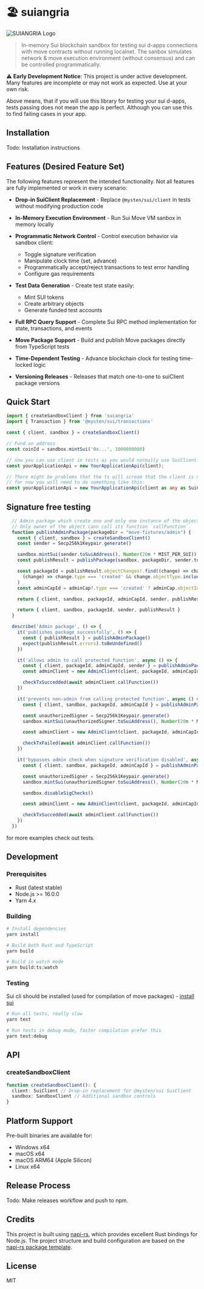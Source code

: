 # 🏖️ suiangria

![SUIANGRIA Logo](assets/logo.png)

> In-memory Sui blockchain sandbox for testing sui d-apps connections with move contracts without running localnet.
> The sanbox simulates network & move execution environment (without consensus) and can be controlled programmatically.

⚠️ **Early Development Notice**: This project is under active development. Many features are incomplete or may not work as expected. Use at your own risk.

Above means, that if you will use this library for testing your sui d-apps, tests passing does not mean the app is perfect. Although you can use this to find failing cases in your app.

## Installation

Todo: Installation instructions

## Features (Desired Feature Set)

The following features represent the intended functionality. Not all features are fully implemented or work in every scenario:

- **Drop-in SuiClient Replacement** - Replace `@mysten/sui/client` in tests without modifying production code

- **In-Memory Execution Environment** - Run Sui Move VM sanbox in memory locally

- **Programmatic Network Control** - Control execution behavior via sandbox client:
  - Toggle signature verification
  - Manipulate clock time (set, advance)
  - Programmatically accept/reject transactions to test error handling
  - Configure gas requirements

- **Test Data Generation** - Create test state easily:
  - Mint SUI tokens
  - Create arbitrary objects
  - Generate funded test accounts

- **Full RPC Query Support** - Complete Sui RPC method implementation for state, transactions, and events

- **Move Package Support** - Build and publish Move packages directly from TypeScript tests

- **Time-Dependent Testing** - Advance blockchain clock for testing time-locked logic

- **Versioning Releases** - Releases that match one-to-one to suiClient package versions

## Quick Start

```typescript
import { createSandboxClient } from 'suiangria'
import { Transaction } from '@mysten/sui/transactions'

const { client, sandbox } = createSandboxClient()

// Fund an address
const coinId = sandbox.mintSui('0x...', 1000000000)

// now you can use client in tests as you would normally use SuiClient.
const yourApplicationApi = new YourApplicationApi(client);

// There might be problems that the ts will scream that the client is not compatible to expected.
// for now you will need to do something like this:
const yourApplicationApi = new YourApplicationApi(client as any as SuiClient);
```

## Signature free testing

```typescript
  // Admin package which create one and only one instance of the object AdminCap.
  // Only owner of the object cann call its function `callFunction`.
  function publishAdminPackage(packageDir = "move-fixtures/admin") {
    const { client, sandbox } = createSandboxClient()
    const sender = Secp256k1Keypair.generate()

    sandbox.mintSui(sender.toSuiAddress(), Number(20n * MIST_PER_SUI))
    const publishResult = publishPackage(sandbox, packageDir, sender.toSuiAddress())

    const packageId = publishResult.objectChanges!.find((change) => change.type === 'published')!.packageId const adminCap = const adminCap = publishResult.objectChanges!.find(
      (change) => change.type === 'created' && change.objectType.includes('AdminCap'),
    )
    const adminCapId = adminCap?.type === 'created' ? adminCap.objectId : ''

    return { client, sandbox, packageId, adminCapId, sender, publishResult }

    return { client, sandbox, packageId, sender, publishResult }
  }

  describe('Admin package', () => {
    it('publishes package successfully', () => {
      const { publishResult } = publishAdminPackage()
      expect(publishResult.errors).toBeUndefined()
    })

    it('allows admin to call protected function', async () => {
      const { client, packageId, adminCapId, sender } = publishAdminPackage()
      const adminClient = new AdminClient(client, packageId, adminCapId, sender)

      checkTxSuccedded(await adminClient.callFunction())
    })

    it('prevents non-admin from calling protected function', async () => {
      const { client, sandbox, packageId, adminCapId } = publishAdminPackage()

      const unauthorizedSigner = Secp256k1Keypair.generate()
      sandbox.mintSui(unauthorizedSigner.toSuiAddress(), Number(20n * MIST_PER_SUI))

      const adminClient = new AdminClient(client, packageId, adminCapId, unauthorizedSigner)

      checkTxFailed(await adminClient.callFunction())
    })

    it('bypasses admin check when signature verification disabled', async () => {
      const { client, sandbox, packageId, adminCapId } = publishAdminPackage()

      const unauthorizedSigner = Secp256k1Keypair.generate()
      sandbox.mintSui(unauthorizedSigner.toSuiAddress(), Number(20n * MIST_PER_SUI))

      sandbox.disableSigChecks()

      const adminClient = new AdminClient(client, packageId, adminCapId, unauthorizedSigner)

      checkTxSuccedded(await adminClient.callFunction())
    })
  })
```

for more examples check out tests.

## Development

### Prerequisites

- Rust (latest stable)
- Node.js >= 16.0.0
- Yarn 4.x

### Building

```bash
# Install dependencies
yarn install

# Build both Rust and TypeScript
yarn build

# Build in watch mode
yarn build:ts:watch
```

### Testing

Sui cli should be installed (used for compilation of move packages) - [install sui](https://docs.sui.io/guides/developer/getting-started/sui-install)

```bash
# Run all tests, really slow
yarn test

# Run tests in debug mode, faster compilation prefer this
yarn test:debug
```

## API

### createSandboxClient

```typescript
function createSandboxClient(): {
  client: SuiClient // Drop-in replacement for @mysten/sui SuiClient
  sandbox: SandboxClient // Additional sandbox controls
}
```

## Platform Support

Pre-built binaries are available for:

- Windows x64
- macOS x64
- macOS ARM64 (Apple Silicon)
- Linux x64

## Release Process

Todo: Make releases workflow and push to npm.

## Credits

This project is built using [napi-rs](https://github.com/napi-rs/napi-rs), which provides excellent Rust bindings for Node.js. The project structure and build configuration are based on the [napi-rs package template](https://github.com/napi-rs/package-template).

## License

MIT

